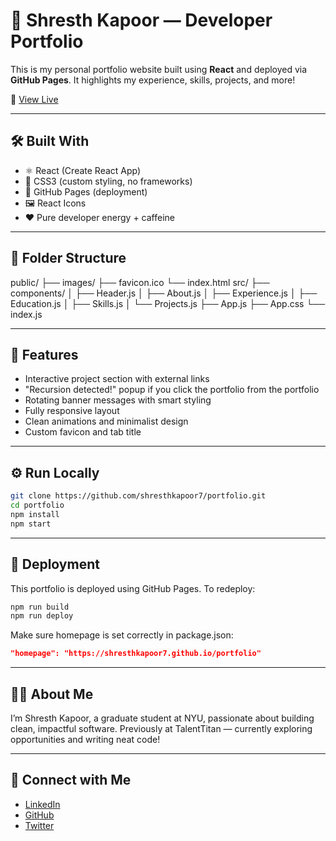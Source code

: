 # 💼 Shresth Kapoor — Developer Portfolio

This is my personal portfolio website built using **React** and deployed via **GitHub Pages**. It highlights my experience, skills, projects, and more!

🔗 [View Live](https://shresthkapoor7.github.io/portfolio/)

---

## 🛠️ Built With

- ⚛️ React (Create React App)
- 🎨 CSS3 (custom styling, no frameworks)
- 🚀 GitHub Pages (deployment)
- 🖼️ React Icons
- ❤️ Pure developer energy + caffeine

---

## 📁 Folder Structure
public/
├── images/
├── favicon.ico
└── index.html
src/
├── components/
│   ├── Header.js
│   ├── About.js
│   ├── Experience.js
│   ├── Education.js
│   ├── Skills.js
│   └── Projects.js
├── App.js
├── App.css
└── index.js

---

## 📸 Features

- Interactive project section with external links
- "Recursion detected!" popup if you click the portfolio from the portfolio
- Rotating banner messages with smart styling
- Fully responsive layout
- Clean animations and minimalist design
- Custom favicon and tab title

---

## ⚙️ Run Locally

```bash
git clone https://github.com/shresthkapoor7/portfolio.git
cd portfolio
npm install
npm start
```

---

## 🚀 Deployment

This portfolio is deployed using GitHub Pages.
To redeploy:

```bash
npm run build
npm run deploy
```

Make sure homepage is set correctly in package.json:
```json
"homepage": "https://shresthkapoor7.github.io/portfolio"
```

---

## 🙋‍♂️ About Me

I’m Shresth Kapoor, a graduate student at NYU, passionate about building clean, impactful software.
Previously at TalentTitan — currently exploring opportunities and writing neat code!

---

## 🤝 Connect with Me

- [LinkedIn](https://www.linkedin.com/in/shresth-kapoor-7skp/)
- [GitHub](https://github.com/shresthkapoor7)
- [Twitter](https://twitter.com/shresthkapoor7)